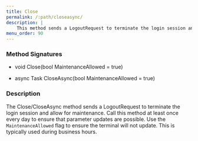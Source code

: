 ```yaml
---
title: Close
permalink: /:path/closeasync/
description: |
    This method sends a LogoutRequest to terminate the login session and allow for maintenance.
menu_order: 90
---
```

### Method Signatures

*   void Close(bool MaintenanceAllowed = true)

*   async Task CloseAsync(bool MaintenanceAllowed = true)

### Description

The Close/CloseAsync method sends a LogoutRequest to terminate the login session and allow for maintenance. Call this method at least once every day to ensure that parameter updates are possible.
Use the `MaintenanceAllowed` flag to ensure the terminal will not update. This is typically used during business hours.

